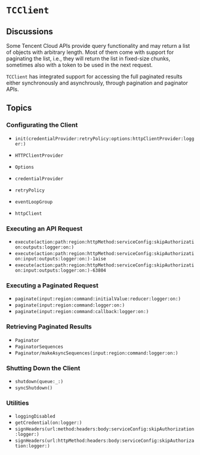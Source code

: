 # ``TCClient``

## Discussions

Some Tencent Cloud APIs provide query functionality and may return a list of objects with arbitrary length. Most of them come with support for paginating the list, i.e., they will return the list in fixed-size chunks, sometimes also with a token to be used in the next request.

``TCClient`` has integrated support for accessing the full paginated results either synchronously and asynchrously, through pagination and paginator APIs.

## Topics

### Configurating the Client

- ``init(credentialProvider:retryPolicy:options:httpClientProvider:logger:)``

- ``HTTPClientProvider``
- ``Options``

- ``credentialProvider``
- ``retryPolicy``
- ``eventLoopGroup``
- ``httpClient``

### Executing an API Request

- ``execute(action:path:region:httpMethod:serviceConfig:skipAuthorization:outputs:logger:on:)``
- ``execute(action:path:region:httpMethod:serviceConfig:skipAuthorization:input:outputs:logger:on:)-1aise``
- ``execute(action:path:region:httpMethod:serviceConfig:skipAuthorization:input:outputs:logger:on:)-63804``

### Executing a Paginated Request

- ``paginate(input:region:command:initialValue:reducer:logger:on:)``
- ``paginate(input:region:command:logger:on:)``
- ``paginate(input:region:command:callback:logger:on:)``

### Retrieving Paginated Results 

- ``Paginator``
- ``PaginatorSequences``
- ``Paginator/makeAsyncSequences(input:region:command:logger:on:)``

### Shutting Down the Client

- ``shutdown(queue:_:)``
- ``syncShutdown()``

### Utilities

- ``loggingDisabled``
- ``getCredential(on:logger:)``
- ``signHeaders(url:method:headers:body:serviceConfig:skipAuthorization:logger:)``
- ``signHeaders(url:httpMethod:headers:body:serviceConfig:skipAuthorization:logger:)``
